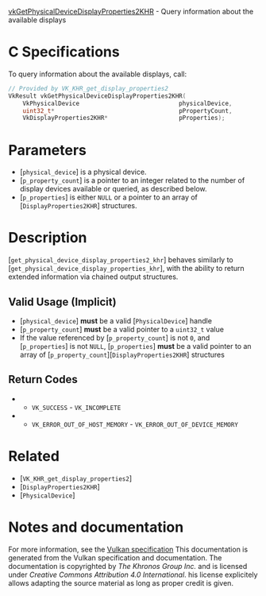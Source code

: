 [vkGetPhysicalDeviceDisplayProperties2KHR](https://www.khronos.org/registry/vulkan/specs/1.3-extensions/man/html/vkGetPhysicalDeviceDisplayProperties2KHR.html) - Query information about the available displays

# C Specifications
To query information about the available displays, call:
```c
// Provided by VK_KHR_get_display_properties2
VkResult vkGetPhysicalDeviceDisplayProperties2KHR(
    VkPhysicalDevice                            physicalDevice,
    uint32_t*                                   pPropertyCount,
    VkDisplayProperties2KHR*                    pProperties);
```

# Parameters
- [`physical_device`] is a physical device.
- [`p_property_count`] is a pointer to an integer related to the number of display devices available or queried, as described below.
- [`p_properties`] is either `NULL` or a pointer to an array of [`DisplayProperties2KHR`] structures.

# Description
[`get_physical_device_display_properties2_khr`] behaves similarly to
[`get_physical_device_display_properties_khr`], with the ability to return
extended information via chained output structures.
## Valid Usage (Implicit)
-  [`physical_device`] **must**  be a valid [`PhysicalDevice`] handle
-  [`p_property_count`] **must**  be a valid pointer to a `uint32_t` value
-    If the value referenced by [`p_property_count`] is not `0`, and [`p_properties`] is not `NULL`, [`p_properties`] **must**  be a valid pointer to an array of [`p_property_count`][`DisplayProperties2KHR`] structures

## Return Codes
*   - `VK_SUCCESS`  - `VK_INCOMPLETE` 
*   - `VK_ERROR_OUT_OF_HOST_MEMORY`  - `VK_ERROR_OUT_OF_DEVICE_MEMORY`

# Related
- [`VK_KHR_get_display_properties2`]
- [`DisplayProperties2KHR`]
- [`PhysicalDevice`]

# Notes and documentation
For more information, see the [Vulkan specification](https://www.khronos.org/registry/vulkan/specs/1.3-extensions/html/vkspec.html)
This documentation is generated from the Vulkan specification and documentation.
The documentation is copyrighted by *The Khronos Group Inc.* and is licensed under *Creative Commons Attribution 4.0 International*.
his license explicitely allows adapting the source material as long as proper credit is given.
        